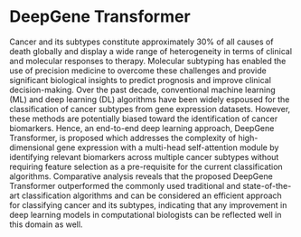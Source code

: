 # DeepGene Transformer

Cancer and its subtypes constitute approximately 30\% of all causes of death globally and display a wide range of heterogeneity in terms of clinical and molecular responses to therapy. Molecular subtyping has enabled the use of precision medicine to overcome these challenges and provide significant biological insights to predict prognosis and improve clinical decision-making. Over the past decade, conventional machine learning (ML) and deep learning (DL) algorithms have been widely espoused for the classification of cancer subtypes from gene expression datasets. However, these methods are potentially biased toward the identification of cancer biomarkers. Hence, an end-to-end deep learning approach, DeepGene Transformer, is proposed which addresses the complexity of high-dimensional gene expression with a multi-head self-attention module by identifying relevant biomarkers across multiple cancer subtypes without requiring feature selection as a pre-requisite for the current classification algorithms. Comparative analysis reveals that the proposed DeepGene Transformer outperformed the commonly used traditional and state-of-the-art classification algorithms and can be considered an efficient approach for classifying cancer and its subtypes, indicating that any improvement in deep learning models in computational biologists can be reflected well in this domain as well.

